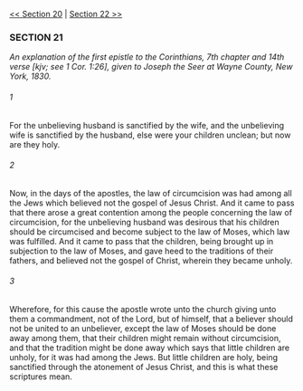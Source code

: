 [<< Section 20](Section%2020.md)  |  [Section 22 >>](Section%2022.md)

### SECTION 21

*An explanation of the first epistle to the Corinthians, 7th chapter and 14th verse [kjv; see 1 Cor. 1:26], given to Joseph the Seer at Wayne County, New York, 1830.*

###### 1
For the unbelieving husband is sanctified by the wife, and the unbelieving wife is sanctified by the husband, else were your children unclean; but now are they holy.

###### 2
Now, in the days of the apostles, the law of circumcision was had among all the Jews which believed not the gospel of Jesus Christ. And it came to pass that there arose a great contention among the people concerning the law of circumcision, for the unbelieving husband was desirous that his children should be circumcised and become subject to the law of Moses, which law was fulfilled. And it came to pass that the children, being brought up in subjection to the law of Moses, and gave heed to the traditions of their fathers, and believed not the gospel of Christ, wherein they became unholy.

###### 3
Wherefore, for this cause the apostle wrote unto the church giving unto them a commandment, not of the Lord, but of himself, that a believer should not be united to an unbeliever, except the law of Moses should be done away among them, that their children might remain without circumcision, and that the tradition might be done away which says that little children are unholy, for it was had among the Jews. But little children are holy, being sanctified through the atonement of Jesus Christ, and this is what these scriptures mean.